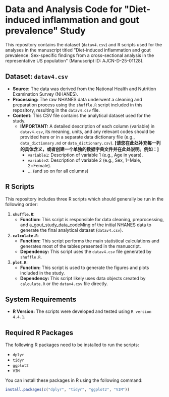 # Data and Analysis Code for "Diet-induced inflammation and gout prevalence" Study

This repository contains the dataset (`datav4.csv`) and R scripts used for the analyses in the manuscript titled "Diet-induced inflammation and gout prevalence: Sex-specific findings from a cross-sectional analysis in the representative US population" (Manuscript ID: AJCN-D-25-01128).

## Dataset: `datav4.csv`

* **Source:** The data was derived from the National Health and Nutrition Examination Survey (NHANES).
* **Processing:** The raw NHANES data underwent a cleaning and preparation process using the `shuffle.R` script included in this repository, resulting in the `datav4.csv` file.
* **Content:** This CSV file contains the analytical dataset used for the study.
    * **IMPORTANT:** A detailed description of each column (variable) in `datav4.csv`, its meaning, units, and any relevant codes should be provided here or in a separate data dictionary file (e.g., `data_dictionary.md` or `data_dictionary.csv`). **[请您在此处补充每一列的具体含义，或者创建一个单独的数据字典文件并在此处说明。例如：]**
        * `variable1`: Description of variable 1 (e.g., Age in years).
        * `variable2`: Description of variable 2 (e.g., Sex, 1=Male, 2=Female).
        * ... (and so on for all columns)

## R Scripts

This repository includes three R scripts which should generally be run in the following order:

1.  **`shuffle.R`**:
    * **Function:** This script is responsible for data cleaning, preprocessing, and a_gout_study_data_codeMing of the initial NHANES data to generate the final analytical dataset (`datav4.csv`).
2.  **`calculate.R`**:
    * **Function:** This script performs the main statistical calculations and generates most of the tables presented in the manuscript.
    * **Dependency:** This script uses the `datav4.csv` file generated by `shuffle.R`.
3.  **`plot.R`**:
    * **Function:** This script is used to generate the figures and plots included in the study.
    * **Dependency:** This script likely uses data objects created by `calculate.R` or the `datav4.csv` file directly.

## System Requirements

* **R Version:** The scripts were developed and tested using `R version 4.4.1`.

## Required R Packages

The following R packages need to be installed to run the scripts:

* `dplyr`
* `tidyr`
* `ggplot2`
* `VIM`

You can install these packages in R using the following command:
```R
install.packages(c("dplyr", "tidyr", "ggplot2", "VIM"))
```
